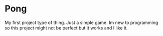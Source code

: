# Pong
My first project type of thing. Just a simple game.
Im new to programming so this project might not be perfect but it works and I like it.

